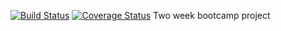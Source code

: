 [![Build Status](https://travis-ci.org/KvNGCzA/bootcamp-project.svg?branch=master)](https://travis-ci.org/KvNGCzA/bootcamp-project)
[![Coverage Status](https://coveralls.io/repos/github/KvNGCzA/bootcamp-project/badge.svg?branch=master)](https://coveralls.io/github/KvNGCzA/bootcamp-project?branch=master)
Two week bootcamp project
